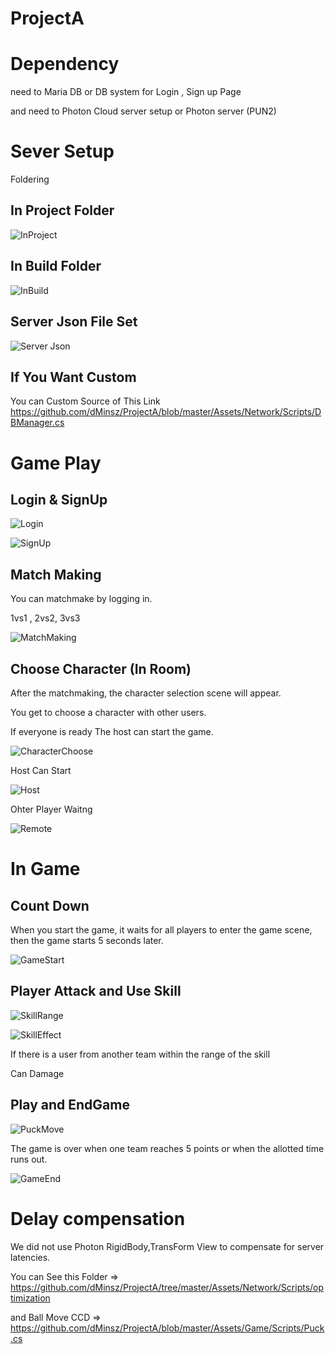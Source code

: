 # ProjectA

# Dependency

need to Maria DB or DB system for Login , Sign up Page

and need to Photon Cloud server setup or Photon server (PUN2)

# Sever Setup

Foldering

## In Project Folder
![InProject](./READMEImages/ServerData1.png)

## In Build Folder
![InBuild](./READMEImages/ServerData2.png)

## Server Json File Set
![Server Json](./READMEImages/JsonSetUp.png)

## If You Want Custom

You can Custom Source of This Link https://github.com/dMinsz/ProjectA/blob/master/Assets/Network/Scripts/DBManager.cs

# Game Play

## Login & SignUp

![Login](./READMEImages/Login.png)

![SignUp](./READMEImages/SignUp.png)

## Match Making

You can matchmake by logging in.

1vs1 , 2vs2, 3vs3

![MatchMaking](./READMEImages/MatchMaking.png)

## Choose Character (In Room)

After the matchmaking, the character selection scene will appear.

You get to choose a character with other users.

If everyone is ready
The host can start the game.

![CharacterChoose](./READMEImages/CharacterChoose.png)

Host Can Start

![Host](./READMEImages/Host.png)

Ohter Player Waitng

![Remote](./READMEImages/Remote.png)

# In Game

## Count Down

When you start the game, it waits for all players to enter the game scene, then the game starts 5 seconds later.

![GameStart](./READMEImages/GameStart.png)

## Player Attack and Use Skill

![SkillRange](./READMEImages/SkillRange.png)

![SkillEffect](./READMEImages/SkillEffect.png)

If there is a user from another team within the range of the skill

Can Damage

## Play and EndGame

![PuckMove](./READMEImages/PuckMove.png)


The game is over when one team reaches 5 points or when the allotted time runs out.

![GameEnd](./READMEImages/GameEnd.png)

# Delay compensation

We did not use Photon RigidBody,TransForm View to compensate for server latencies.

You can See this Folder => https://github.com/dMinsz/ProjectA/tree/master/Assets/Network/Scripts/optimization

and Ball Move CCD => https://github.com/dMinsz/ProjectA/blob/master/Assets/Game/Scripts/Puck.cs

